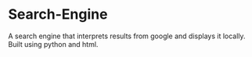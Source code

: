 # Search-Engine
A search engine that interprets results from google and displays it locally. Built using python and html.
